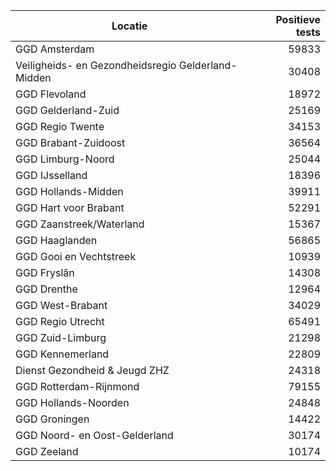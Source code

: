 | Locatie | Positieve tests |
|---------|----------------:|
| GGD Amsterdam                            | 59833 |
| Veiligheids- en Gezondheidsregio Gelderland-Midden | 30408 |
| GGD Flevoland                            | 18972 |
| GGD Gelderland-Zuid                      | 25169 |
| GGD Regio Twente                         | 34153 |
| GGD Brabant-Zuidoost                     | 36564 |
| GGD Limburg-Noord                        | 25044 |
| GGD IJsselland                           | 18396 |
| GGD Hollands-Midden                      | 39911 |
| GGD Hart voor Brabant                    | 52291 |
| GGD Zaanstreek/Waterland                 | 15367 |
| GGD Haaglanden                           | 56865 |
| GGD Gooi en Vechtstreek                  | 10939 |
| GGD Fryslân                              | 14308 |
| GGD Drenthe                              | 12964 |
| GGD West-Brabant                         | 34029 |
| GGD Regio Utrecht                        | 65491 |
| GGD Zuid-Limburg                         | 21298 |
| GGD Kennemerland                         | 22809 |
| Dienst Gezondheid & Jeugd ZHZ            | 24318 |
| GGD Rotterdam-Rijnmond                   | 79155 |
| GGD Hollands-Noorden                     | 24848 |
| GGD Groningen                            | 14422 |
| GGD Noord- en Oost-Gelderland            | 30174 |
| GGD Zeeland                              | 10174 |
